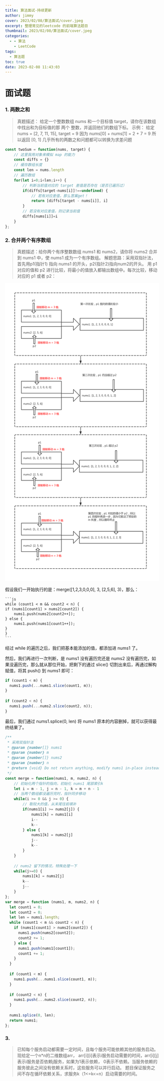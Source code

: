 ```yaml
---
title: 算法面试-持续更新
author: jimmy
cover: 2023/02/08/算法面试/cover.jpeg
excerpt: 整理常见的leetcode 的前端算法题目
thumbnail: 2023/02/08/算法面试/cover.jpeg
categories:
  - - 算法
    - LeetCode
tags:
  - 算法题
toc: true
date: 2023-02-08 11:43:03
---
```


# 面试题

### 1. 两数之和

> 真题描述： 给定一个整数数组 nums 和一个目标值 target，请你在该数组中找出和为目标值的那 两个 整数，并返回他们的数组下标。
示例：
  给定 nums = [2, 7, 11, 15], target = 9
  因为 nums[0] + nums[1] = 2 + 7 = 9
  所以返回 [0, 1]
> 几乎所有的两数之和问题都可以转换为求差问题

```js
const twoSum = function(nums, target) {
    // 这里我用对象来模拟 map 的能力
    const diffs = {}
    // 缓存数组长度
    const len = nums.length
    // 遍历数组
    for(let i=0;i<len;i++) {
        // 判断当前值对应的 target 差值是否存在（是否已遍历过）
        if(diffs[target-nums[i]]!==undefined) {
            // 若有对应差值，那么答案get！
            return [diffs[target - nums[i]], i]
        }
        // 若没有对应差值，则记录当前值
        diffs[nums[i]]=i
    }
};

```

### 2. 合并两个有序数组
> 真题描述：给你两个有序整数数组 nums1 和 nums2，请你将 nums2 合并到 nums1 中，使 nums1 成为一个有序数组。
  解题思路：采用双指针法，首先用p1(指针1) 指向 nums1 的开头，p2(指针2)指向num2的开头。
  用 p1 对应的值和 p2 进行比较，将最小的值放入都输出数组中。每次比较，移动对应的 p1 或者 p2：

  ![image](2023-02-08-算法面试/1.png)

  假设我们一开始执行的是：merge([1,2,3,0,0,0], 3, [2,5,6], 3)，那么：

    ```js
    while (count1 < m && count2 < n) {
    if (nums1[count1] > nums2[count2]) {
        nums1.push(nums2[count2++]);
    } else {
        nums1.push(nums1[count1++]);
    }
    }
    ```
经过 while 的遍历之后，我们把基本能添加的值，都添加进 nums1 了。

然后，我们再进行一次判断，是 nums1 没有遍历完还是 nums2 没有遍历完，如果没遍历完，那么就从那位开始，把剩下的通过 slice() 切割出来后，再通过解构赋值，将其 push() 到 nums1 即可：

```js
if (count1 < m) {
  nums1.push(...nums1.slice(count1, m));
}

if (count2 < n) {
  nums1.push(...nums2.slice(count2, n));
}
```
最后，我们通过 nums1.splice(0, len) 将 nums1 原本的内容删掉，就可以获得最终结果了。
```js
/**
 * 采用双指针法
 * @param {number[]} nums1
 * @param {number} m
 * @param {number[]} nums2
 * @param {number} n
 * @return {void} Do not return anything, modify nums1 in-place instead.
 */
const merge = function(nums1, m, nums2, n) {
    // 初始化两个指针的指向，初始化 nums1 尾部索引k
    let i = m - 1, j = n - 1, k = m + n - 1
    // 当两个数组都没遍历完时，指针同步移动
    while(i >= 0 && j >= 0) {
        // 取较大的值，从末尾往前填补
        if(nums1[i] >= nums2[j]) {
            nums1[k] = nums1[i] 
            i-- 
            k--
        } else {
            nums1[k] = nums2[j] 
            j-- 
            k--
        }
    }
    
    // nums2 留下的情况，特殊处理一下 
    while(j>=0) {
        nums1[k] = nums2[j]  
        k-- 
        j--
    }
};
var merge = function (nums1, m, nums2, n) {
  let count1 = 0;
  let count2 = 0;
  let len = nums1.length;
  while (count1 < m && count2 < n) {
    if (nums1[count1] > nums2[count2]) {
      nums1.push(nums2[count2]);
      count2 += 1;
    } else {
      nums1.push(nums1[count1]);
      count1 += 1;
    }
  }

  if (count1 < m) {
    nums1.push(...nums1.slice(count1, m));
  }

  if (count2 < n) {
    nums1.push(...nums2.slice(count2, n));
  }

  nums1.splice(0, len);
  return nums1;
};


```


### 3. 
> 已知每个服务启动都需要一定时间，且每个服务可能依赖其他的服务启动。现给定一个n*n的二维数组arr，
 arr[i][i]表示i服务启动需要的时间，arr[i][j]表示i服务是否依赖j服务，如果为1表示依赖，
0表示不依赖。当服务依赖的服务彼此之间没有依赖关系时，这些服务可以并行启动。
 题目保证服务之间不存在循环依赖关系，求服务k（1<=k<=n）启动需要的时间。







